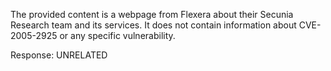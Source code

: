 The provided content is a webpage from Flexera about their Secunia Research team and its services. It does not contain information about CVE-2005-2925 or any specific vulnerability.

Response: UNRELATED